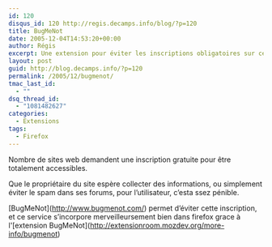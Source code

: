 ```yaml
---
id: 120
disqus_id: 120 http://regis.decamps.info/blog/?p=120
title: BugMeNot
date: 2005-12-04T14:53:20+00:00
author: Régis
excerpt: Une extension pour éviter les inscriptions obligatoires sur certains sites web.
layout: post
guid: http://blog.decamps.info/?p=120
permalink: /2005/12/bugmenot/
tmac_last_id:
  - ""
dsq_thread_id:
  - "1081482627"
categories:
  - Extensions
tags:
  - Firefox
---
```

Nombre de sites web demandent une inscription gratuite pour être totalement accessibles.

Que le propriétaire du site espère collecter des informations, ou simplement éviter le spam dans ses forums, pour l’utilisateur, c’esta ssez pénible. 

\[BugMeNot\](http://www.bugmenot.com/) permet d’éviter cette inscription, et ce service s’incorpore merveilleursement bien dans firefox grace à l'\[extension BugMeNot\](http://extensionroom.mozdev.org/more-info/bugmenot)
